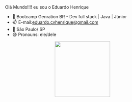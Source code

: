 Olá Mundo!!!! eu sou o Eduardo Henrique

 - 🌱 Bootcamp Genration BR - Dev full stack | Java | Júnior
- 📫 E-mail:eduardo.cvhenrique@gmail.com
- 📍 São Paulo/ SP
- 😄 Pronouns: ele/dele


<div align="center">
  <a href="https://github.com/eduardoxcv">
  <img height="180em" src="https://github-readme-stats.vercel.app/api?username=eduardoxcv&show_icons=true&theme=dracula&include_all_commits=true&count_private=true"/>
  </div>
  



